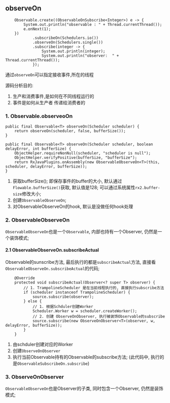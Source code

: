observeOn 
------

        Observable.create((ObservableOnSubscribe<Integer>) e -> {
            System.out.println("observable : " + Thread.currentThread());
            e.onNext(1);
        })
                .subscribeOn(Schedulers.io())
                .observeOn(Schedulers.single())
                .subscribe(integer -> {
                    System.out.println(integer);
                    System.out.println("observer:  " + Thread.currentThread());
                });

通过`observeOn`可以指定接收事件,所在的线程

源码分析目的:
1. 生产和消费事件,是如何在不同线程运行的
2. 事件是如何从生产者 传递给消费者的

### 1. Observable.observeoOn

    public final Observable<T> observeOn(Scheduler scheduler) {
        return observeOn(scheduler, false, bufferSize());
    }

    public final Observable<T> observeOn(Scheduler scheduler, boolean delayError, int bufferSize) {
        ObjectHelper.requireNonNull(scheduler, "scheduler is null");
        ObjectHelper.verifyPositive(bufferSize, "bufferSize");
        return RxJavaPlugins.onAssembly(new ObservableObserveOn<T>(this, scheduler, delayError, bufferSize));
    }

1. 获取bufferSize(); 即保存事件的buffer的大小, 默认通过`Flowable.bufferSize()`获取, 默认值是128; 可以通过系统属性`rx2.buffer-size`修改大小;
2. 创建`ObservableObserveOn`; 
3. 对ObservableObserveOn的hook, 默认是没做任何hook处理

### 2. ObservableObserveOn
`ObservableObserveOn`也是一个`Observable`, 内部也持有一个Observer, 仍然是一个装饰模式;       

#### 2.1 ObservableObserveOn.subscribeActual
Observable的sunscribe方法, 最后执行的都是`subscribeActual`方法, 直接看`ObservableObserveOn.subscribeActual`的代码;     

        @Override
        protected void subscribeActual(Observer<? super T> observer) {
            // 1. TrampolineScheduler 是在当前线程执行的, 直接执行subscribe方法
            if (scheduler instanceof TrampolineScheduler) {
                source.subscribe(observer);
            } else {
                // 1. 根据Schduler创建Worker
                Scheduler.Worker w = scheduler.createWorker();
                // 2. 创建 ObserveOnObserver, 执行被装饰Observable的subscribe
                source.subscribe(new ObserveOnObserver<T>(observer, w, delayError, bufferSize));
            }
        }
    
1. 由schduler创建对应的Worker
2. 创建`ObserveOnObserver`
3. 执行当前Observable持有的Observable的subscribe方法; (此代码中, 执行的是`ObservableSubscribeOn.subscribe`)

### 3. ObserveOnObserver
`ObservableObserveOn`也是Observer的子类, 同时包含一个Observer, 仍然是装饰模式;      

